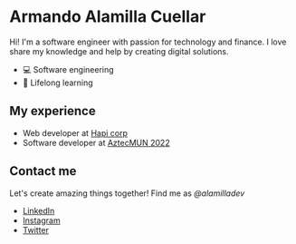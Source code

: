 # Armando Alamilla Cuellar

Hi! I'm a software engineer with passion for technology and finance. I love share my knowledge and help by creating digital solutions.

- 💻 Software engineering
- 🚀 Lifelong learning


## My experience
- Web developer at [Hapi corp](https://hapi.trade/)
- Software developer at [AztecMUN 2022](https://aztecmun.com/)


## Contact me
Let's create amazing things together! Find me as *@alamilladev*
- [LinkedIn](https://www.linkedin.com/in/alamilladev/)
- [Instagram](https://www.instagram.com/alamilladev/)
- [Twitter](https://twitter.com/alamilladev)

